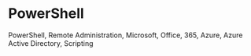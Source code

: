# PowerShell
PowerShell, Remote Administration, Microsoft, Office, 365, Azure, Azure Active Directory, Scripting
